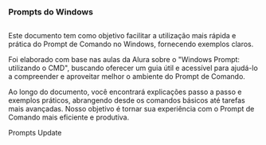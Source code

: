 ### Prompts do Windows
##
Este documento tem como objetivo facilitar a utilização mais rápida e prática do Prompt de Comando no Windows, fornecendo exemplos claros.

Foi elaborado com base nas aulas da Alura sobre o "Windows Prompt: utilizando o CMD", buscando oferecer um guia útil e acessível para ajudá-lo a compreender e aproveitar melhor o ambiente do Prompt de Comando.

Ao longo do documento, você encontrará explicações passo a passo e exemplos práticos, abrangendo desde os comandos básicos até tarefas mais avançadas. Nosso objetivo é tornar sua experiência com o Prompt de Comando mais eficiente e produtiva.

Prompts Update
